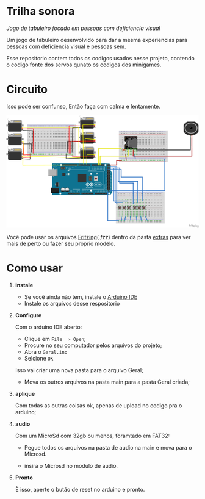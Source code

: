 Trilha sonora 
===
_Jogo de tabuleiro focado em pessoas com deficiencia visual_

Um jogo de tabuleiro desenvolvido para dar a mesma experiencias para pessoas com deficiencia visual e pessoas sem.

Esse repositorio contem todos os codigos usados nesse projeto, contendo o codigo fonte dos servos qunato os codigos dos minigames.

Circuito
===

Isso pode ser confunso, Então faça com calma e lentamente.

![Circuito trilha Sonora](extras/Trilha_sonora.png?raw=true "Circuito trilha Sonora")

Você pode usar os arquivos [Fritzing](http://fritzing.org/home/)(_.fzz_) dentro da pasta [extras](https://github.com/marilializ/Projetos1/tree/main/extras) para ver mais de perto ou fazer seu proprio modelo.

Como usar
===

1. **instale**

    - Se você ainda não tem, instale o [Arduino IDE](https://www.arduino.cc/en/software/)
    - Instale os arquivos desse respositorio

2. **Configure**

     Com o arduino IDE aberto:

    - Clique em ```File  > Open```;
    - Procure no seu computador pelos arquivos do projeto;
    - Abra o ```Geral.ino```
    - Selcione ```OK```

    Isso vai criar uma nova pasta para o arquivo Geral;

    - Mova os outros arquivos na pasta main para a pasta Geral criada;

3. **aplique**

    Com todas as outras coisas ok, apenas de upload no codigo pra o arduino;

4. **audio**

    Com um MicroSd com 32gb ou menos, foramtado em FAT32:

    - Pegue todos os arquivos na pasta de audio na main e mova para o Microsd.

    - insira o Microsd no modulo de audio.

5. **Pronto**

    È isso, aperte o butão de reset no arduino e pronto.
